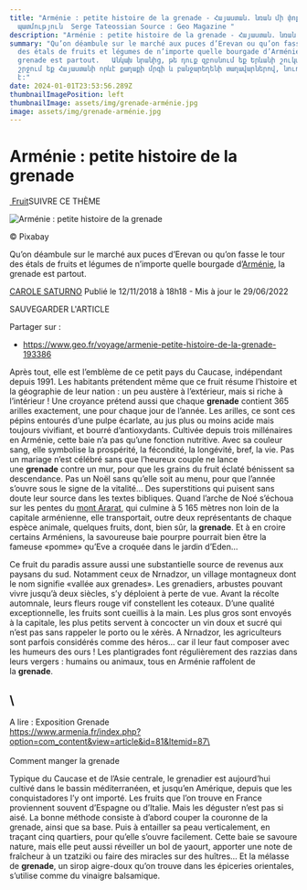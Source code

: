```yaml
---
title: "Arménie : petite histoire de la grenade - Հայաստան. նռան մի փոքր
  պատմություն  Serge Tateossian Source : Geo Magazine "
description: "Arménie : petite histoire de la grenade - Հայաստան. նռան մի փոքր պատմություն"
summary: "Qu’on déambule sur le marché aux puces d’Erevan ou qu’on fasse le tour
  des étals de fruits et légumes de n’importe quelle bourgade d’Arménie, la
  grenade est partout.   Անկախ նրանից, թե դուք զբոսնում եք Երևանի շուկայով, թե
  շրջում եք Հայաստանի որևէ քաղաքի մրգի և բանջարեղենի տաղավարներով, նուռն ամենուր
  է:"
date: 2024-01-01T23:53:56.289Z
thumbnailImagePosition: left
thumbnailImage: assets/img/grenade-arménie.jpg
image: assets/img/grenade-arménie.jpg
---
```

<!--StartFragment-->

# Arménie : petite histoire de la grenade

[ Fruit](https://www.geo.fr/tag/fruit)SUIVRE CE THÈME

![Arménie : petite histoire de la grenade](assets/img/baby-mamy-noël.jpg)

© Pixabay

Qu’on déambule sur le marché aux puces d’Erevan ou qu’on fasse le tour des étals de fruits et légumes de n’importe quelle bourgade d’[Arménie](https://www.geo.fr/destinations/armenie), la grenade est partout.

[CAROLE SATURNO](https://www.geo.fr/auteur/carole-saturno) Publié le 12/11/2018 à 18h18 - Mis à jour le 29/06/2022

SAUVEGARDER L'ARTICLE

Partager sur :

* https://www.geo.fr/voyage/armenie-petite-histoire-de-la-grenade-193386

Après tout, elle est l’emblème de ce petit pays du Caucase, indépendant depuis 1991. Les habitants prétendent même que ce fruit résume l’histoire et la géographie de leur nation : un peu austère à l’extérieur, mais si riche à l’intérieur ! Une croyance prétend aussi que chaque **grenade** contient 365 arilles exactement, une pour chaque jour de l’année. Les arilles, ce sont ces pépins entourés d’une pulpe écarlate, au jus plus ou moins acide mais toujours vivifiant, et bourré d’antioxydants. Cultivée depuis trois millénaires en Arménie, cette baie n’a pas qu’une fonction nutritive. Avec sa couleur sang, elle symbolise la prospérité, la fécondité, la longévité, bref, la vie. Pas un mariage n’est célébré sans que l’heureux couple ne lance une **grenade** contre un mur, pour que les grains du fruit éclaté bénissent sa descendance. Pas un Noël sans qu’elle soit au menu, pour que l’année s’ouvre sous le signe de la vitalité… Des superstitions qui puisent sans doute leur source dans les textes bibliques. Quand l’arche de Noé s’échoua sur les pentes du [mont Ararat](https://www.geo.fr/voyage/turquie-le-mont-ararat-le-volcan-aux-neiges-eternelles-160936), qui culmine à 5 165 mètres non loin de la capitale arménienne, elle transportait, outre deux représentants de chaque espèce animale, quelques fruits, dont, bien sûr, la **grenade**. Et à en croire certains Arméniens, la savoureuse baie pourpre pourrait bien être la fameuse «pomme» qu’Eve a croquée dans le jardin d’Eden…

Ce fruit du paradis assure aussi une substantielle source de revenus aux paysans du sud. Notamment ceux de Nrnadzor, un village montagneux dont le nom signifie «vallée aux grenades». Les grenadiers, arbustes pouvant vivre jusqu’à deux siècles, s’y déploient à perte de vue. Avant la récolte automnale, leurs fleurs rouge vif constellent les coteaux. D’une qualité exceptionnelle, les fruits sont cueillis à la main. Les plus gros sont envoyés à la capitale, les plus petits servent à concocter un vin doux et sucré qui n’est pas sans rappeler le porto ou le xérès. A Nrnadzor, les agriculteurs sont parfois considérés comme des héros… car il leur faut composer avec les humeurs des ours ! Les plantigrades font régulièrement des razzias dans leurs vergers : humains ou animaux, tous en Arménie raffolent de la **grenade**.

## \

A﻿ lire : Exposition Grenade\
https://www.armenia.fr/index.php?option=com_content&view=article&id=81&Itemid=87\
\
\
Comment manger la grenade

Typique du Caucase et de l’Asie centrale, le grenadier est aujourd’hui cultivé dans le bassin méditerranéen, et jusqu’en Amérique, depuis que les conquistadores l’y ont importé. Les fruits que l’on trouve en France proviennent souvent d’Espagne ou d’Italie. Mais les déguster n’est pas si aisé. La bonne méthode consiste à d’abord couper la couronne de la grenade, ainsi que sa base. Puis à entailler sa peau verticalement, en traçant cinq quartiers, pour qu’elle s’ouvre facilement. Cette baie se savoure nature, mais elle peut aussi réveiller un bol de yaourt, apporter une note de fraîcheur à un tzatziki ou faire des miracles sur des huîtres… Et la mélasse de **grenade**, un sirop aigre-doux qu’on trouve dans les épiceries orientales, s’utilise comme du vinaigre balsamique.

<!--EndFragment-->